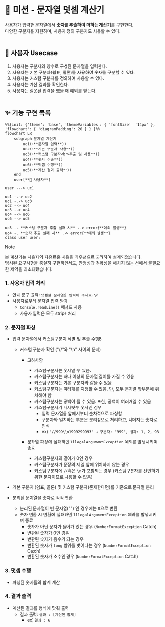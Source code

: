 # 🧮 미션 - 문자열 덧셈 계산기

사용자가 입력한 문자열에서 **숫자를 추출하여 더하는 계산기**를 구현한다.   
다양한 구분자를 지원하며, 사용자 정의 구분자도 사용할 수 있다.  
<br/>

## 🎯 사용자 Usecase

1. 사용자는 구분자와 양수로 구성된 문자열을 입력한다.
2. 사용자는 기본 구분자(쉼표, 콜론)를 사용하여 숫자를 구분할 수 있다.
3. 사용자는 커스텀 구분자를 정의하여 사용할 수 있다.
4. 사용자는 계산 결과를 확인한다.
5. 사용자는 잘못된 입력을 했을 때 예외를 받는다.  
   <br/>

## ✨ 기능 구현 목록

```mermaid
%%{init: {'theme': 'base', 'themeVariables': { 'fontSize': '14px' }, 'flowchart': { 'diagramPadding': 20 } } }%%
flowchart LR
    subgraph 문자열 계산기
        uc1((**문자열 입력**))
        uc2((**기본 구분자 사용**))
        uc3((**커스텀 구분자<br>추출 및 사용**))
        uc4((**숫자 추출**))
        uc6((**덧셈 수행**))
        uc5((**계산 결과 출력**))
    end
    user[**👤 사용자**]

user ---> uc1

uc1 -.-> uc2
uc1 -.-> uc3
uc2 --> uc4
uc3 --> uc4
uc4 --> uc6
uc6 --> uc5

uc3 -. **커스텀 구문자 추출 실패 시** .-> error{**예외 발생**}
uc4 -. **숫자 추출 실패 시** .-> error{**예외 발생**}
class user user;
```

> [!NOTE]  
> 본 계산기는 사용자의 자유로운 사용을 최우선으로 고려하여 설계되었습니다.  
> 명시된 요구사항을 충실히 구현하면서도, 안정성과 정확성을 해치지 않는 선에서 불필요한 제약을 최소화했습니다.

### 1. 사용자 입력 처리

- 안내 문구 출력: `덧셈할 문자열을 입력해 주세요.\n`
- 사용자로부터 문자열 입력 받기
    - `Console.readLine()` 메서드 사용
    - 사용자 입력은 모두 stripe 처리

### 2. 문자열 파싱

- 입력 문자열에서 커스텀구분자 식별 및 추출 수행ß
    - 커스텀 구분자 확인 ("//"와 "\n" 사이의 문자)
        - 고려사항
            - 커스텀구분자는 숫자일 수 있음.
            - 커스텀구분자는 하나 이상의 문자열 길이를 가질 수 있음
            - 커스텀구분자는 기본 구분자와 같을 수 있음
            - 커스텀구분자는 여러개를 지정할 수 있음. 단, 모두 문자열 앞부분에 위치해야 함
            - 커스텀구분자는 공백이 될 수 있음. 또한, 공백이 여러개일 수 있음
            - 커스텀구분자가 다자릿수 숫자인 경우
                - 입력 문자열을 앞에서부터 순차적으로 파싱함
                - 구분자와 일치하는 부분은 분리점으로 처리하고, 나머지는 숫자로 인식
                - ex) `"//999\\n1999299993" → 구분자: "999", 결과: 1, 2, 93`

        - 문자열 파싱에 실패하면 `IllegalArgumentException` 예외를 발생시키며 종료
            - 커스텀구분자의 길이가 0인 경우
            - 커스텀구분자가 문장의 제일 앞에 위치하지 않는 경우
            - 커스텀구분자에 `//`혹은 `\n`가 포함되는 경우 (커스텀구분자를 선언하기 위한 문자이므로 사용할 수 없음)

- 기본 구분자 (쉼표, 콜론) 및 커스텀 구분자(존재한다면)를 기준으로 문자열 분리
- 분리된 문자열을 숫자로 각각 변환
    - 분리된 문자열이 빈 문자열("") 인 경우에는 0으로 변환
    - 숫자 변환 시 변환에 실패하면 `IllegalArgumentException` 예외를 발생시키며 종료
        - 숫자가 아닌 문자가 들어가 있는 경우 (`NumberFormatException` Catch)
        - 변환된 숫자가 0인 경우
        - 변환된 숫자가 음수가 되는 경우
        - 변환된 숫자가 `long` 범위를 벗어나는 경우 (`NumberFormatException` Catch)
        - 변환된 숫자가 소수인 경우 (`NumberFormatException` Catch)

### 3. 덧셈 수행

- 파싱된 숫자들의 합계 계산

### 4. 결과 출력

- 계산된 결과를 형식에 맞춰 출력
    - 결과 출력: `결과 : [계산된 합계]`
        - ex) `결과 : 6`


